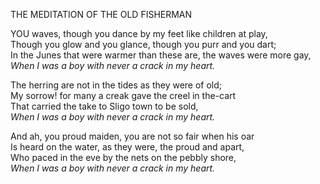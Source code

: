THE MEDITATION OF THE OLD FISHERMAN  
  
YOU waves, though you dance by my feet like children at play,  
Though you glow and you glance, though you purr and you dart;  
In the Junes that were warmer than these are, the waves were more gay,  
*When I was a boy with never a crack in my heart.*  
  
The herring are not in the tides as they were of old;  
My sorrow! for many a creak gave the creel in the-cart  
That carried the take to Sligo town to be sold,  
*When I was a boy with never a crack in my heart.*  
  
And ah, you proud maiden, you are not so fair when his oar  
Is heard on the water, as they were, the proud and apart,  
Who paced in the eve by the nets on the pebbly shore,  
*When I was a boy with never a crack in my heart.*  
